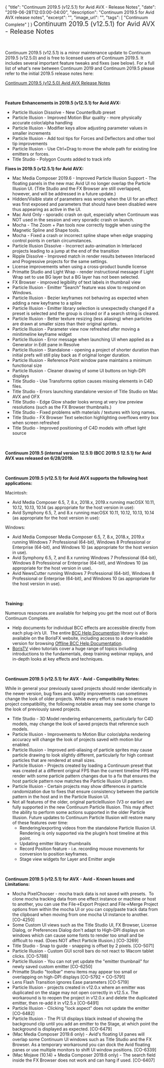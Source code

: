 {
  "title": "Continuum 2019.5 (v12.5.1) for Avid AVX - Release Notes",
  "date": "2019-06-28T12:03:00-04:00",
  "description": "Continuum 2019.5 for Avid AVX release notes",
  "excerpt": "",
  "image_url": "",
  "tags": [
    "Continuum Complete"
  ]
}
<span style="color: rgb(40, 40, 40); font-size: 1.5em; word-spacing: 0.5px;">Continuum 2019.5 (v12.5.1) for Avid AVX - Release Notes</span>

<span style="font-size: 1rem;"> </span>

Continuum 2019.5 (v12.5.1) is a minor maintenance update to Continuum 2019.5 (v12.5.0) and is free to licensed users of Continuum 2019.5.  It includes several important feature tweaks and fixes (see below).  For a full list of what's new between Continuum 2019 and Continuum 2019.5 please refer to the initial 2019.5 release notes here:

[Continuum 2019.5 (v12.5.0) Avid AVX Release Notes](/release-notes/continuum-2019-5-for-avx-avid-12-5-0-release-notes/)

<span style="font-size: 1rem;"> </span>

**Feature Enhancements in 2019.5 (v12.5.1) for Avid AVX:**

* Particle Illusion Dissolve - New CounterBulb preset
* Particle Illusion - Improved Motion Blur quality - more physically accurate color/alpha handling
* Particle Illusion - Modifier keys allow adjusting parameter values in smaller increments
* Particle Illusion - Add tool tips for Forces and Deflectors and other tool tip improvements
* Particle Illusion - Use Ctrl+Drag to move the whole path for existing line emitters or forces.
* Title Studio - Polygon Counts added to track info

**Fixes in 2019.5 (v12.5.1) for Avid AVX:**

* Mac Media Composer 2019.6 - Improved Particle Illusion Support - The floating panels in the new mac Avid UI no longer overlap the Particle Illusion UI. (Title Studio and the FX Browser are still overlapped, however, and will be addressed in a future update.)
* Hidden/Visible state of parameters was wrong when the UI for an effect was first exposed and parameters that should have been disabled were thus appearing as active in the UI.
* Mac Avid Only - sporadic crash on quit, especially when Continuum was NOT used in the session and very sporadic crash on launch.
* Mocha - The Zoom + Pan tools now correctly toggle when using the Magnetic Spline and Shape tools.
* Mocha - Fixed a crash or incorrect spline shape when edge snapping control points in certain circumstances.
* Particle Illusion Dissolve - Incorrect auto-animation in Interlaced projects leading to a jump at the end of the transition
* Ripple Dissolve - Improved match in render results between Interlaced and Progressive projects for the same settings.
* License improvements when using a cross-product bundle license
* Primatte Studio and Light Wrap - render instructional message if Light Wrap set to use BG layer but a BG layer has not been selected.
* FX Browser - improved legibility of text labels in thumbnail view
* Particle Illusion - Emitter “Search” feature was slow to respond on Windows.
* Particle Illusion - Bezier keyframes not behaving as expected when adding a new keyframe to a spline
* Particle Illusion - Emitter library selection is unexpectedly changed if a preset is selected and the group is closed or if a search string is cleared.
* Particle Illusion - Better texture resizing (less aliasing) when particles are drawn at smaller sizes than their original sprites.
* Particle Illusion - Parameter view now refreshed after moving a minitimeline keyframe widget
* Particle Illusion - Error message when launching UI when applied as a Generator in Edit pane in Resolve
* Particle Illusion - Standalone - opening a project of shorter duration than initial prefs will still play back as if original longer duration.
* Particle Illusion - Reference Point window pane maintains a minimum functional size
* Particle Illusion - Cleaner drawing of some UI buttons on high-DPI displays
* Title Studio - Use Transforms option causes missing elements in C4D files.
* Title Studio - Errors launching standalone version of Title Studio on Mac AVX and OFX
* Title Studio - Edge Glow shader looks wrong at very low preview resolutions (such as the FX Browser thumbnails.)
* Title Studio - Fixed problems with materials / textures with long names.
* Title Studio - FX Browser Text selection highlighting overflows entry box when screen refreshed
* Title Studio - Improved positioning of C4D models with offset light source

<span style="font-size: 1rem;"> </span>

**Continuum 2019.5 (internal version 12.5.1) (BCC 2019.5 12.5.1) for Avid AVX was released on 6/28/2019.**

<span style="font-size: 1rem;"> </span>

**Continuum 2019.5 (v12.5.1) for Avid AVX supports the following host applications:**

Macintosh:

* Avid Media Composer 6.5, 7, 8.x, 2018.x, 2019.x running macOSX 10.11, 10.12, 10.13, 10.14 (as appropriate for the host version in use):
* Avid Symphony 6.5, 7, and 8.x running macOSX 10.11, 10.12, 10.13, 10.14 (as appropriate for the host version in use):

Windows:

* Avid Media Composer Media Composer 6.5, 7, 8.x, 2018.x, 2019.x running Windows 7 Professional (64-bit), Windows 8 Professional or Enterprise (64-bit), and Windows 10 (as appropriate for the host version in use).
* Avid Symphony 6.5, 7, and 8.x running Windows 7 Professional (64-bit), Windows 8 Professional or Enterprise (64-bit), and Windows 10 (as appropriate for the host version in use).
* Avid NewsCutter running Windows 7 Professional (64-bit), Windows 8 Professional or Enterprise (64-bit), and Windows 10 (as appropriate for the host version in use).

<span style="font-size: 1rem;"> </span>

**Training:**

Numerous resources are available for helping you get the most out of Boris Continuum Complete.

* Help documents for individual BCC effects are accessible directly from each plug-in’s UI.  The entire [BCC Help Documention](/documentation/continuum/bcc-user-guide/ "BCC Help Documentation") library is also available on the BorisFX website, including access to a downloadable version for browsing [Offline BCC Help Documentation](https://cdn.borisfx.com/borisfx/store/BCC11Documentation.zip "Offline Downloadable BCC Help Documentation").
* [BorisTV](/videos/) video tutorials cover a huge range of topics including introductions to the fundamentals, deep training webinar replays, and in-depth looks at key effects and techniques.

<span style="font-size: 1rem;"> </span>

**Continuum 2019.5 (v12.5.1) for AVX - Avid - Compatibility Notes:**

While in general your previously saved projects should render identically in the newer version, bug fixes and quality improvements can sometimes change the look of older projects. While every effort is made to ensure project compatibility, the following notable areas may see some change to the look of previously saved projects.

* Title Studio - 3D Model rendering enhancements, particularly for C4D models, may change the look of saved projects that reference such models.
* Particle Illusion - Improvements to Motion Blur color/alpha rendering accuracy will change the look of projects saved with motion blur enabled.
* Particle Illusion - Improved anti-aliasing of particle sprites may cause particle drawing to look slightly different, particularly for high contrast particles that are rendered at small sizes.
* Particle Illusion _-_ Projects created by loading a Continuum preset that was created at a different original FPS than the current timeline FPS may render with some particle pattern changes due to a fix that ensures the host particle pattern now matches the Particle Illusion UI pattern.
* Particle Illusion _-_ Certain projects may show differences in particle randomization due to fixes that ensure consistency between the particle pattern in the host and in the Particle Illusion UI.
* Not all features of the older, original particleIllusion (V3 or earlier) are fully supported in the new Continuum Particle Illusion.  This may affect the ability to perform some actions supported in the older Particle Illusion.  Future updates to Continuum Particle Illusion will restore many of these features over time:
  * Rendering/exporting videos from the standalone Particle Illusion UI.  Rendering is only supported via the plugin’s host timeline at this point.
  * Updating emitter library thumbnails
  * Record Position feature  - i.e. recording mouse movements for conversion to position keyframes.
  * Stage view widgets for Layer and Emitter angle

<span style="font-size: 1rem;"> </span>

**Continuum 2019.5 (v12.5.1) for AVX - Avid - Known Issues and Limitations:**

* Mocha PixelChooser - mocha track data is not saved with presets.  To clone mocha tracking data from one effect instance or machine or host to another, you can use the File->Export Project and File->Merge Project options from within the mocha UI or you can copy/paste track data from the clipboard when moving from one mocha UI instance to another. \[CO-4250\]
* Some Custom UI views such as the Title Studio UI, FX Browser, License Dialog, or Preferences Dialog don't adapt to High-DPI displays on windows which can cause some fonts to render too small and be difficult to read.  (Does NOT affect Particle Illusion.) \[CO-3269\]
* Title Studio - Snap to guide - snapping is offset by 2 pixels. \[CO-5071\]
* Particle Illusion - Custom GUI scroll bars do not react to Wacom tablet clicks. \[CO-5788\]
* Particle Illusion - You can not yet update the "emitter thumbnail" for newly saved custom emitter \[CO-6250\]
* Primatte Studio "toolbar" menu items may appear too small or overlapping on high-DPI displays \[CO-5792 + CO-5791\]
* Lens Flash Transition ignores Ease parameters \[CO-5719\]
* Particle Illusion - projects created in v12.0.x where an emitter was duplicated on the stage may not open correctly in v12.5.x.  The workaround is to reopen the project in v12.0.x and delete the duplicated emitter, then re-add it in v12.5.x \[CO-6491\]
* Particle Illusion - Clicking "lock aspect" does not update the emitter \[CO-6482\]
* Particle Illusion - The PI UI displays black instead of showing the background clip until you add an emitter to the Stage, at which point the background is displayed as expected. \[CO-6479\]
* (Mac Media Composer 2019.6 only) - Avid's floating UI panes will overlap some Continuum UI windows such as Title Studio and the FX Browser.  As a temporary workaround you can dock the Avid floating panes or use multiple monitors to shift UI window positions. \[CO-6339\]
* (Mac Mojave (10.14) + Media Composer 2019.6 only) - The search field inside the FX Browser does not work and can hang if used. \[CO-6407\]

<div id="ext-gen9245"> </div>